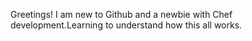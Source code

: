 Greetings! I am new to Github and a newbie with Chef development.Learning to understand how this all works.
